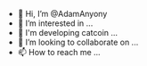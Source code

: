 - 👋 Hi, I’m @AdamAnyony
- 👀 I’m interested in ...
- 🌱 I'm developing catcoin ...
- 💞️ I’m looking to collaborate on ...
- 📫 How to reach me ...

<!---
AdamAnyony/AdamAnyony is a ✨ special ✨ repository because its `README.md` (this file) appears on your GitHub profile.
You can click the Preview link to take a look at your changes.
--->
